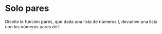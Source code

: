 # Solo pares

Diseñe la función pares, que dada una lista de números l, devuelve una lista con los números pares de l.